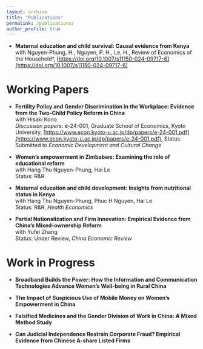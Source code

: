 ```yaml
---
layout: archive
title: "Publications"
permalink: /publications/
author_profile: true
---
```


* **Maternal education and child survival: Causal evidence from Kenya**  
  with Nguyen-Phung, H., Nguyen, P. H., Le, H., Review of Economics of the Household*, [https://doi.org/10.1007/s11150-024-09717-6](https://doi.org/10.1007/s11150-024-09717-6)

Working Papers
======
* **Fertility Policy and Gender Discrimination in the Workplace: Evidence from the Two-Child Policy Reform in China**  
  with Hisaki Kono  
  *Discussion papers*: e-24-001, Graduate School of Economics, Kyoto University, [https://www.econ.kyoto-u.ac.jp/dp/papers/e-24-001.pdf](https://www.econ.kyoto-u.ac.jp/dp/papers/e-24-001.pdf),
  Status: Submitted to *Economic Development and Cultural Change*

* **Women’s empowerment in Zimbabwe: Examining the role of educational reform**  
  with Hang Thu Nguyen-Phung, Hai Le  
  Status: R&R

* **Maternal education and child development: Insights from nutritional status in Kenya**  
  with Hang Thu Nguyen-Phung, Phuc H Nguyen, Hai Le  
  Status: R&R, *Health Economics*

* **Partial Nationalization and Firm Innovation: Empirical Evidence from China’s Mixed-ownership Reform**  
  with Yufei Zhang  
  Status: Under Review, *China Economic Review*

Work in Progress
======
* **Broadband Builds the Power: How the Information and Communication Technologies Advance Women’s Well-being in Rural China**

* **The Impact of Suspicious Use of Mobile Money on Women’s Empowerment in China**

* **Falsified Medicines and the Gender Division of Work in China: A Mixed Method Study**

* **Can Judicial Independence Restrain Corporate Fraud? Empirical Evidence from Chinese A-share Listed Firms**

